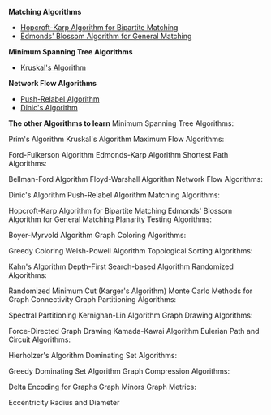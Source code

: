 
**Matching Algorithms**

- [Hopcroft-Karp Algorithm for Bipartite Matching ](https://colab.research.google.com/drive/1bK3I75LaKmyRn1FKEmtjQVDA4Olm3nE_)
- [Edmonds' Blossom Algorithm for General Matching](https://colab.research.google.com/drive/1yXOWXW_oVMd__yShO3D2PaZHfeFPjAyG)

**Minimum Spanning Tree Algorithms**
- [Kruskal's Algorithm](https://colab.research.google.com/drive/1QDvJ1n1rTbQEgVnLm4arhxKnHjJUGsA5)

**Network Flow Algorithms**
- [Push-Relabel Algorithm](https://colab.research.google.com/drive/1aNP5cWGpOG-UdWxSfeZ6KFpuJvon2GaY)
- [Dinic's Algorithm](https://colab.research.google.com/drive/11bYOICJEBkalvv-FxF2ENFjb1KRnUIz6)


**The other Algorithms to learn**
Minimum Spanning Tree Algorithms:

Prim's Algorithm
Kruskal's Algorithm
Maximum Flow Algorithms:

Ford-Fulkerson Algorithm
Edmonds-Karp Algorithm
Shortest Path Algorithms:

Bellman-Ford Algorithm
Floyd-Warshall Algorithm
Network Flow Algorithms:

Dinic's Algorithm
Push-Relabel Algorithm
Matching Algorithms:

Hopcroft-Karp Algorithm for Bipartite Matching
Edmonds' Blossom Algorithm for General Matching
Planarity Testing Algorithms:

Boyer-Myrvold Algorithm
Graph Coloring Algorithms:

Greedy Coloring
Welsh-Powell Algorithm
Topological Sorting Algorithms:

Kahn's Algorithm
Depth-First Search-based Algorithm
Randomized Algorithms:

Randomized Minimum Cut (Karger's Algorithm)
Monte Carlo Methods for Graph Connectivity
Graph Partitioning Algorithms:

Spectral Partitioning
Kernighan-Lin Algorithm
Graph Drawing Algorithms:

Force-Directed Graph Drawing
Kamada-Kawai Algorithm
Eulerian Path and Circuit Algorithms:

Hierholzer's Algorithm
Dominating Set Algorithms:

Greedy Dominating Set Algorithm
Graph Compression Algorithms:

Delta Encoding for Graphs
Graph Minors
Graph Metrics:

Eccentricity
Radius and Diameter
